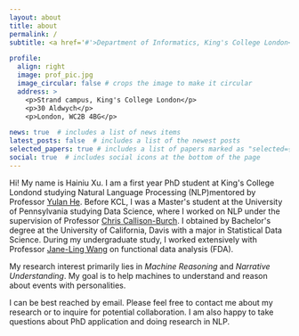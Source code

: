 ```yaml
---
layout: about
title: about
permalink: /
subtitle: <a href='#'>Department of Informatics, King's College London</a>

profile:
  align: right
  image: prof_pic.jpg
  image_circular: false # crops the image to make it circular
  address: >
    <p>Strand campus, King's College London</p>
    <p>30 Aldwych</p>
    <p>London, WC2B 4BG</p>

news: true  # includes a list of news items
latest_posts: false  # includes a list of the newest posts
selected_papers: true # includes a list of papers marked as "selected={true}"
social: true  # includes social icons at the bottom of the page
---
```


Hi! My name is Hainiu Xu. I am a first year PhD student at King's College Londond studying Natural Language Processing (NLP)mentored by Professor [Yulan He](https://sites.google.com/view/yulanhe/home?authuser=0). Before KCL, I was a Master's student at the University of Pennsylvania studying Data Science, where I worked on NLP under the supervision of Professor [Chris Callison-Burch](https://www.cis.upenn.edu/~ccb/index.html). I obtained by Bachelor's degree at the University of California, Davis with a major in Statistical Data Science. During my undergraduate study, I worked extensively with Professor [Jane-Ling Wang](https://anson.ucdavis.edu/~wang/aboutme.html) on functional data analysis (FDA).

My research interest primarily lies in _Machine Reasoning_ and _Narrative Understanding_. My goal is to help machines to understand and reason about events with personalities. 

I can be best reached by email. Please feel free to contact me about my research or to inquire for potential collaboration. I am also happy to take questions about PhD application and doing research in NLP.

